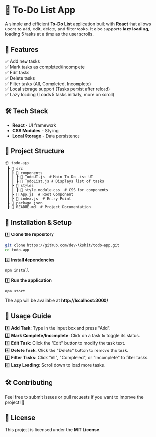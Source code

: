 # 📝 To-Do List App

A simple and efficient **To-Do List** application built with **React** that allows users to add, edit, delete, and filter tasks. It also supports **lazy loading**, loading 5 tasks at a time as the user scrolls.

## 🚀 Features

✅ Add new tasks  
✅ Mark tasks as completed/incomplete  
✅ Edit tasks  
✅ Delete tasks  
✅ Filter tasks (All, Completed, Incomplete)  
✅ Local storage support (Tasks persist after reload)  
✅ Lazy loading (Loads 5 tasks initially, more on scroll)  

## 🛠️ Tech Stack

- **React** - UI framework
- **CSS Modules** - Styling
- **Local Storage** - Data persistence

## 📂 Project Structure
```
📦 todo-app
 ┣ 📂 src
 ┃ ┣ 📂 components
 ┃ ┃ ┣ 📜 TodoUI.js  # Main To-Do List UI
 ┃ ┃ ┣ 📜 TodoList.js # Displays list of tasks
 ┃ ┣ 📂 styles
 ┃ ┃ ┣ 📜 style.module.css  # CSS for components
 ┃ ┣ 📜 App.js  # Root Component
 ┃ ┣ 📜 index.js  # Entry Point
 ┣ 📜 package.json
 ┣ 📜 README.md  # Project Documentation
```

## 📌 Installation & Setup

1️⃣ **Clone the repository**
```bash
git clone https://github.com/dev-Akshit/todo-app.git
cd todo-app
```

2️⃣ **Install dependencies**
```bash
npm install
```

3️⃣ **Run the application**
```bash
npm start
```

The app will be available at **http://localhost:3000/**

## 🎯 Usage Guide

1️⃣ **Add Task**: Type in the input box and press "Add".  
2️⃣ **Mark Complete/Incomplete**: Click on a task to toggle its status.  
3️⃣ **Edit Task**: Click the "Edit" button to modify the task text.  
4️⃣ **Delete Task**: Click the "Delete" button to remove the task.  
5️⃣ **Filter Tasks**: Click "All", "Completed", or "Incomplete" to filter tasks.  
6️⃣ **Lazy Loading**: Scroll down to load more tasks.  

## 🛠️ Contributing

Feel free to submit issues or pull requests if you want to improve the project! 🎉

## 📜 License

This project is licensed under the **MIT License**.

